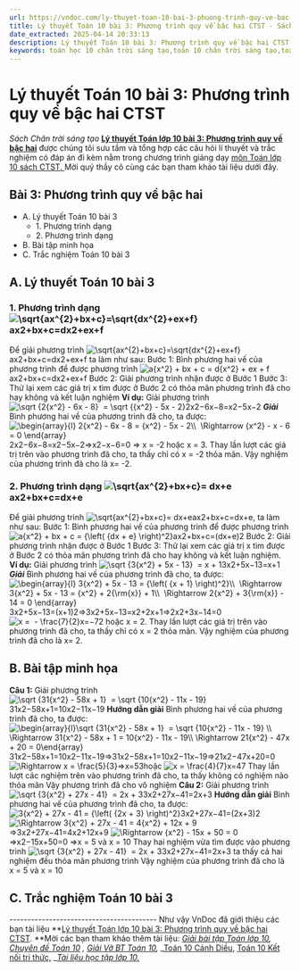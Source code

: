 ```yaml
---
url: https://vndoc.com/ly-thuyet-toan-10-bai-3-phuong-trinh-quy-ve-bac-hai-ctst-294111
title: Lý thuyết Toán 10 bài 3: Phương trình quy về bậc hai CTST - Sách Chân trời sáng tạo - VnDoc.com
date_extracted: 2025-04-14 20:33:13
description: Lý thuyết Toán 10 bài 3: Phương trình quy về bậc hai CTST được VnDoc sưu tầm và giới thiệu  để tham khảo chuẩn bị cho bài giảng học kì mới sắp tới đây của mình.
keywords: toán học 10 chân trời sáng tạo,toán 10 chân trời sáng tạo,toán 10,lý thuyết toán 10 chân trời sáng tạo,lý thuyết toán học 10 CTST,Toán lớp 10,ôn tập lý thuyết toán lớp 10,lý thuyết môn toán 10,lý thuyết toán 10 CTST,Lý thuyết môn toán 10 bài 3,Phương trình quy về bậc hai,trắc nghiệm toán 10 CTST,Lý thuyết toán 10 bài 3 CTST,trắc nghiệm bài Phương trình quy về bậc hai
---
```


# Lý thuyết Toán 10 bài 3: Phương trình quy về bậc hai CTST
 _Sách Chân trời sáng tạo_
**[Lý thuyết Toán lớp 10 bài 3: Phương trình quy về bậc hai](<https://vndoc.com/ly-thuyet-toan-10-bai-3-phuong-trinh-quy-ve-bac-hai-ctst-294111>)** được chúng tôi sưu tầm và tổng hợp các câu hỏi lí thuyết và trắc nghiệm có đáp án đi kèm nằm trong chương trình giảng dạy [môn Toán lớp 10 sách CTST. ](<https://vndoc.com/toan-10-chan-troi-sang-tao-tap1>)Mời quý thầy cô cùng các bạn tham khảo tài liệu dưới đây.
## Bài 3: Phương trình quy về bậc hai
  * A. Lý thuyết Toán 10 bài 3
    * 1\. Phương trình dạng 
    * 2\. Phương trình dạng 
  * B. Bài tập minh họa
  * C. Trắc nghiệm Toán 10 bài 3

## A. Lý thuyết Toán 10 bài 3
### 1\. Phương trình dạng ![\\sqrt{ax^{2}+bx+c}=\\sqrt{dx^{2}+ex+f}](https://i.vdoc.vn/data/image/blank.png)ax2+bx+c=dx2+ex+f
Để giải phương trình ![\\sqrt{ax^{2}+bx+c}=\\sqrt{dx^{2}+ex+f}](https://i.vdoc.vn/data/image/blank.png)ax2+bx+c=dx2+ex+f ta làm như sau:
Bước 1: Bình phương hai vế của phương trình để được phương trình ![a{x^2} + bx + c = d{x^2} + ex + f](https://i.vdoc.vn/data/image/blank.png)ax2+bx+c=dx2+ex+f
Bước 2: Giải phương trình nhận được ở Bước 1
Bước 3: Thử lại xem các giá trị x tìm được ở Bước 2 có thỏa mãn phương trình đã cho hay không và kết luận nghiệm
**Ví dụ:** Giải phương trình ![\\sqrt {2{x^2} - 6x - 8}  = \\sqrt {{x^2} - 5x - 2}](https://i.vdoc.vn/data/image/blank.png)2x2−6x−8=x2−5x−2
 _**Giải**_
Bình phương hai về của phương trình đã cho, ta được:
![\\begin{array}{l}
2{x^2} - 6x - 8 = {x^2} - 5x - 2\\\\
 \\Rightarrow {x^2} - x - 6 = 0
\\end{array}](https://i.vdoc.vn/data/image/blank.png)2x2−6x−8=x2−5x−2⇒x2−x−6=0
⇒ x = -2 hoặc x = 3.
Thay lần lượt các giá trị trên vào phương trình đã cho, ta thấy chỉ có x = -2 thỏa mãn.
Vậy nghiệm của phương trình đã cho là x= -2.
### 2\. Phương trình dạng ![\\sqrt{ax^{2}+bx+c}= dx+e](https://i.vdoc.vn/data/image/blank.png)ax2+bx+c=dx+e
Để giải phương trình ![\\sqrt{ax^{2}+bx+c}= dx+e](https://i.vdoc.vn/data/image/blank.png)ax2+bx+c=dx+e, ta làm như sau:
Bước 1: Bình phương hai vế của phương trình để được phương trình ![a{x^2} + bx + c = {\\left\( {dx + e} \\right\)^2}](https://i.vdoc.vn/data/image/blank.png)ax2+bx+c=\(dx+e\)2
Bước 2: Giải phương trình nhận được ở Bước 1
Bước 3: Thử lại xem các giá trị x tìm được ở Bước 2 có thỏa mãn phương trình đã cho hay không và kết luận nghiệm.
**Ví dụ:** Giải phương trình ![\\sqrt {3{x^2} + 5x - 13}  = x + 1](https://i.vdoc.vn/data/image/blank.png)3x2+5x−13=x+1
 _**Giải**_
Bình phương hai vế của phương trình đã cho, ta được:
![\\begin{array}{l}
3{x^2} + 5x - 13 = {\\left\( {x + 1} \\right\)^2}\\\\
 \\Rightarrow 3{x^2} + 5x - 13 = {x^2} + 2{\\rm{x}} + 1\\\\
 \\Rightarrow 2{x^2} + 3{\\rm{x}} - 14 = 0
\\end{array}](https://i.vdoc.vn/data/image/blank.png)3x2+5x−13=\(x+1\)2⇒3x2+5x−13=x2+2x+1⇒2x2+3x−14=0
![x =  - \\frac{7}{2}](https://i.vdoc.vn/data/image/blank.png)x=−72 hoặc x = 2.
Thay lần lượt các giá trị trên vào phương trình đã cho, ta thấy chỉ có x = 2 thỏa mãn.
Vậy nghiệm của phương trình đã cho là x= 2.
## B. Bài tập minh họa
**Câu 1:** Giải phương trình ![\\sqrt {31{x^2} - 58x + 1}  = \\sqrt {10{x^2} - 11x - 19}](https://i.vdoc.vn/data/image/blank.png)31x2−58x+1=10x2−11x−19
**Hướng dẫn giải**
Bình phương hai vế của phương trình đã cho, ta được:
![\\begin{array}{l}\\sqrt {31{x^2} - 58x + 1}  = \\sqrt {10{x^2} - 11x - 19} \\\\ \\Rightarrow 31{x^2} - 58x + 1 = 10{x^2} - 11x - 19\\\\ \\Rightarrow 21{x^2} - 47x + 20 = 0\\end{array}](https://i.vdoc.vn/data/image/blank.png)31x2−58x+1=10x2−11x−19⇒31x2−58x+1=10x2−11x−19⇒21x2−47x+20=0
![\\Rightarrow x = \\frac{5}{3}](https://i.vdoc.vn/data/image/blank.png)⇒x=53hoặc ![x = \\frac{4}{7}](https://i.vdoc.vn/data/image/blank.png)x=47
Thay lần lượt các nghiệm trên vào phương trình đã cho, ta thấy không có nghiệm nào thỏa mãn
Vậy phương trình đã cho vô nghiệm
**Câu 2:** Giải phương trình ![\\sqrt {3{x^2} + 27x - 41}  = 2x + 3](https://i.vdoc.vn/data/image/blank.png)3x2+27x−41=2x+3
**Hướng dẫn giải**
Bình phương hai vế của phương trình đã cho, ta được:
![3{x^2} + 27x - 41 = {\\left\( {2x + 3} \\right\)^2}](https://i.vdoc.vn/data/image/blank.png)3x2+27x−41=\(2x+3\)2
![\\Rightarrow 3{x^2} + 27x - 41 = 4{x^2} + 12x + 9](https://i.vdoc.vn/data/image/blank.png)⇒3x2+27x−41=4x2+12x+9
![\\Rightarrow {x^2} - 15x + 50 = 0](https://i.vdoc.vn/data/image/blank.png)⇒x2−15x+50=0
=>x = 5 và x = 10
Thay hai nghiệm vừa tìm được vào phương trình ![\\sqrt {3{x^2} + 27x - 41}  = 2x + 3](https://i.vdoc.vn/data/image/blank.png)3x2+27x−41=2x+3 ta thấy cả hai nghiệm đều thỏa mãn phương trình
Vậy nghiệm của phương trình đã cho là x = 5 và x = 10
## C. Trắc nghiệm Toán 10 bài 3
\-----------------------------------------
Như vậy VnDoc đã giới thiệu các bạn tài liệu **[Lý thuyết Toán lớp 10 bài 3: Phương trình quy về bậc hai CTST](<https://vndoc.com/ly-thuyet-toan-10-bai-3-phuong-trinh-quy-ve-bac-hai-ctst-294111>). **Mời các bạn tham khảo thêm tài liệu: _[Giải bài tập Toán lớp 10](<https://vndoc.com/giai-toan-lop10>),_ _[Chuyên đề Toán 10](<https://vndoc.com/chuyen-de-toan10>)_ _,_ _[Giải Vở BT Toán 10](<https://vndoc.com/giai-vo-bt-toan10>),_ _[Toán 10 Cánh Diều](<https://vndoc.com/toan-10-canh-dieu-tap1>), [Toán 10 Kết nối tri thức,](<https://vndoc.com/toan-10-ket-noi-tri-thuc-tap1>) __[Tài liệu học tập lớp 10.](<https://vndoc.com/tai-lieu-hoc-tap-lop10>)_
